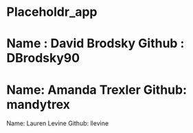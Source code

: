 Placeholdr_app
==============

Name : David Brodsky
Github : DBrodsky90
=======
Name: Amanda Trexler
Github: mandytrex
=======
Name: Lauren Levine
Github: llevine


